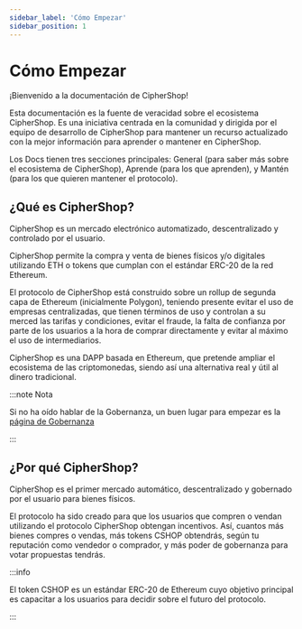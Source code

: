 ```yaml
---
sidebar_label: 'Cómo Empezar'
sidebar_position: 1
---
```


# Cómo Empezar

¡Bienvenido a la documentación de CipherShop!

Esta documentación es la fuente de veracidad sobre el ecosistema CipherShop. Es una iniciativa centrada en la comunidad y dirigida por el equipo de desarrollo de CipherShop para mantener un recurso actualizado con la mejor información para aprender o mantener en CipherShop.

Los Docs tienen tres secciones principales: General (para saber más sobre el ecosistema de CipherShop), Aprende (para los que aprenden), y Mantén (para los que quieren mantener el protocolo).

## ¿Qué es CipherShop?

CipherShop es un mercado electrónico automatizado, descentralizado y controlado por el usuario.

CipherShop permite la compra y venta de bienes físicos y/o digitales utilizando ETH o tokens que cumplan con el estándar ERC-20 de la red Ethereum.

El protocolo de CipherShop está construido sobre un rollup de segunda capa de Ethereum (inicialmente Polygon), teniendo presente evitar el uso de empresas centralizadas, que tienen términos de uso y controlan a su merced las tarifas y condiciones, evitar el fraude, la falta de confianza por parte de los usuarios a la hora de comprar directamente y evitar al máximo el uso de intermediarios.

CipherShop es una DAPP basada en Ethereum, que pretende ampliar el ecosistema de las criptomonedas, siendo así una alternativa real y útil al dinero tradicional.

:::note Nota

Si no ha oído hablar de la Gobernanza, un buen lugar para empezar es la 
[página de Gobernanza](./governance)

:::

## ¿Por qué CipherShop?

CipherShop es el primer mercado automático, descentralizado y gobernado por el usuario para bienes físicos.

El protocolo ha sido creado para que los usuarios que compren o vendan utilizando el protocolo CipherShop obtengan incentivos. Así, cuantos más bienes compres o vendas, más tokens CSHOP obtendrás, según tu reputación como vendedor o comprador, y más poder de gobernanza para votar propuestas tendrás.

:::info

El token CSHOP es un estándar ERC-20 de Ethereum cuyo objetivo principal es capacitar a los usuarios para decidir sobre el futuro del protocolo.

:::
